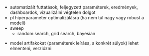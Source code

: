 + automatizált futtatások, feljegyzett paraméterek, eredmények, dashboardok, vizualizálni végtelen dolgot
+ pl hiperparameter optimalizálásra (ha nem túl nagy vagy robust a modell)
+ sweep
	+ random search, grid search, bayesian
- model artifakokat (paraméterek leírása, a konkrét súlyok) lehet elmenteni, verziózni